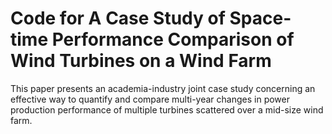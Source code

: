 # Code for A Case Study of Space-time Performance Comparison of Wind Turbines on a Wind Farm

This paper presents an academia-industry joint case study concerning an effective way to quantify and compare multi-year changes in power production performance of multiple turbines scattered over a mid-size wind farm.
